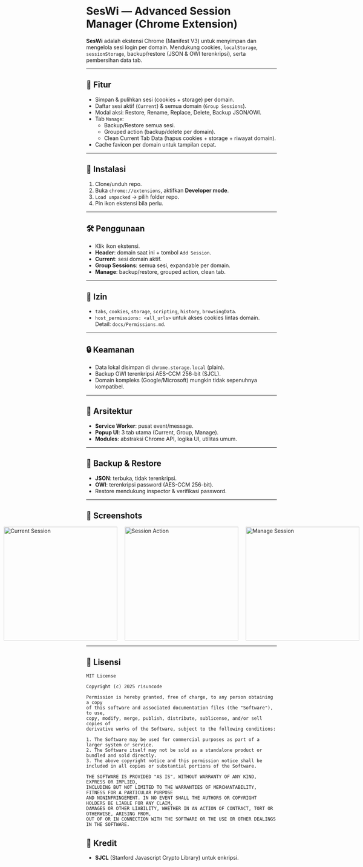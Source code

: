 # SesWi — Advanced Session Manager (Chrome Extension)

**SesWi** adalah ekstensi Chrome (Manifest V3) untuk menyimpan dan mengelola sesi login per domain. Mendukung cookies, `localStorage`, `sessionStorage`, backup/restore (JSON & OWI terenkripsi), serta pembersihan data tab.

---

## 🔧 Fitur
- Simpan & pulihkan sesi (cookies + storage) per domain.
- Daftar sesi aktif (`Current`) & semua domain (`Group Sessions`).
- Modal aksi: Restore, Rename, Replace, Delete, Backup JSON/OWI.
- Tab `Manage`:
  - Backup/Restore semua sesi.
  - Grouped action (backup/delete per domain).
  - Clean Current Tab Data (hapus cookies + storage + riwayat domain).
- Cache favicon per domain untuk tampilan cepat.

---

## 🚀 Instalasi
1. Clone/unduh repo.
2. Buka `chrome://extensions`, aktifkan **Developer mode**.
3. `Load unpacked` → pilih folder repo.
4. Pin ikon ekstensi bila perlu.

---

## 🛠️ Penggunaan
- Klik ikon ekstensi.
- **Header**: domain saat ini + tombol `Add Session`.
- **Current**: sesi domain aktif.
- **Group Sessions**: semua sesi, expandable per domain.
- **Manage**: backup/restore, grouped action, clean tab.

---

## 🔐 Izin
- `tabs`, `cookies`, `storage`, `scripting`, `history`, `browsingData`.
- `host_permissions: <all_urls>` untuk akses cookies lintas domain.  
Detail: `docs/Permissions.md`.

---

## 🔒 Keamanan
- Data lokal disimpan di `chrome.storage.local` (plain).
- Backup OWI terenkripsi AES-CCM 256-bit (SJCL).  
- Domain kompleks (Google/Microsoft) mungkin tidak sepenuhnya kompatibel.

---

## 🧠 Arsitektur
- **Service Worker**: pusat event/message.
- **Popup UI**: 3 tab utama (Current, Group, Manage).
- **Modules**: abstraksi Chrome API, logika UI, utilitas umum.

---

## 💾 Backup & Restore
- **JSON**: terbuka, tidak terenkripsi.
- **OWI**: terenkripsi password (AES-CCM 256-bit).
- Restore mendukung inspector & verifikasi password.

---

## 📸 Screenshots
<div style="display: flex; gap: 20px; justify-content: center;">
  <img src="https://github.com/user-attachments/assets/aef1d8f1-0a1d-4874-b49d-6cacf7ea2dda" width="300" alt="Current Session">
  <img src="https://github.com/user-attachments/assets/519420d1-f1a1-4798-9eee-51ccca3fd67f" width="300" alt="Session Action">
  <img src="https://github.com/user-attachments/assets/d15c860b-7452-4610-b437-60cdddccf9d5" width="300" alt="Manage Session">
</div>

---

## 📜 Lisensi
```
MIT License

Copyright (c) 2025 risuncode

Permission is hereby granted, free of charge, to any person obtaining a copy
of this software and associated documentation files (the "Software"), to use,
copy, modify, merge, publish, distribute, sublicense, and/or sell copies of
derivative works of the Software, subject to the following conditions:

1. The Software may be used for commercial purposes as part of a larger system or service.
2. The Software itself may not be sold as a standalone product or bundled and sold directly.
3. The above copyright notice and this permission notice shall be included in all copies or substantial portions of the Software.

THE SOFTWARE IS PROVIDED "AS IS", WITHOUT WARRANTY OF ANY KIND, EXPRESS OR IMPLIED,
INCLUDING BUT NOT LIMITED TO THE WARRANTIES OF MERCHANTABILITY, FITNESS FOR A PARTICULAR PURPOSE
AND NONINFRINGEMENT. IN NO EVENT SHALL THE AUTHORS OR COPYRIGHT HOLDERS BE LIABLE FOR ANY CLAIM,
DAMAGES OR OTHER LIABILITY, WHETHER IN AN ACTION OF CONTRACT, TORT OR OTHERWISE, ARISING FROM,
OUT OF OR IN CONNECTION WITH THE SOFTWARE OR THE USE OR OTHER DEALINGS IN THE SOFTWARE.
```

## 🙏 Kredit
- **SJCL** (Stanford Javascript Crypto Library) untuk enkripsi.
